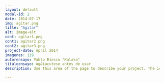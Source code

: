 ```yaml
---
layout: default
modal-id: 2
date: 2014-07-17
img: agitar.png
title: "Agitar"
alt: image-alt
cont: agitar1.png
cont1: agitar2.png
cont2: agitar3.png
project-date: April 2014
imagenes: 129
autorensayo: Pablo Riesco "Kalaka"
tituloensayo: Ag&iacutese antes de usar
description: Use this area of the page to describe your project. The icon above is part of a free icon set by <a href="https://sellfy.com/p/8Q9P/jV3VZ/">Flat Icons</a>. On their website, you can download their free set with 16 icons, or you can purchase the entire set with 146 icons for only $12!

---
```

